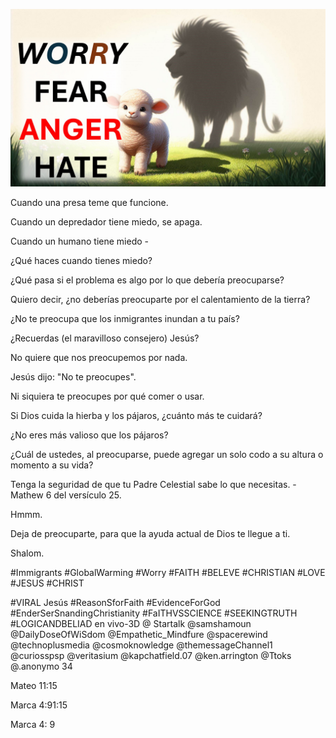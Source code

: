 ![Video cover image](../cover.jpg "cover photo")

Cuando una presa teme que funcione.

Cuando un depredador tiene miedo, se apaga.

Cuando un humano tiene miedo -

¿Qué haces cuando tienes miedo?

¿Qué pasa si el problema es algo por lo que debería preocuparse?

Quiero decir, ¿no deberías preocuparte por el calentamiento de la tierra?

¿No te preocupa que los inmigrantes inundan a tu país?

¿Recuerdas (el maravilloso consejero) Jesús?

No quiere que nos preocupemos por nada.

Jesús dijo: "No te preocupes".

Ni siquiera te preocupes por qué comer o usar.

Si Dios cuida la hierba y los pájaros, ¿cuánto más te cuidará?

¿No eres más valioso que los pájaros?

¿Cuál de ustedes, al preocuparse, puede agregar un solo codo a su altura o momento a su vida?

Tenga la seguridad de que tu Padre Celestial sabe lo que necesitas. - Mathew 6 del versículo 25.

Hmmm.

Deja de preocuparte, para que la ayuda actual de Dios te llegue a ti.

Shalom.


#Immigrants #GlobalWarming #Worry #FAITH #BELEVE #CHRISTIAN #LOVE #JESUS ​​#CHRIST

#VIRAL Jesús #ReasonSforFaith #EvidenceForGod #EnderSerSnandingChristianity #FaITHVSSCIENCE #SEEKINGTRUTH #LOGICANDBELIAD en vivo-3D @ Startalk @samshamoun @DailyDoseOfWiSdom @Empathetic_Mindfure @spacerewind @technoplusmedia @cosmoknowledge @themessageChannel1 @curiosspsp @veritasium @kapchatfield.07 @ken.arrington @Ttoks @.anonymo 34

Mateo 11:15


Marca 4:91:15

Marca 4: 9
